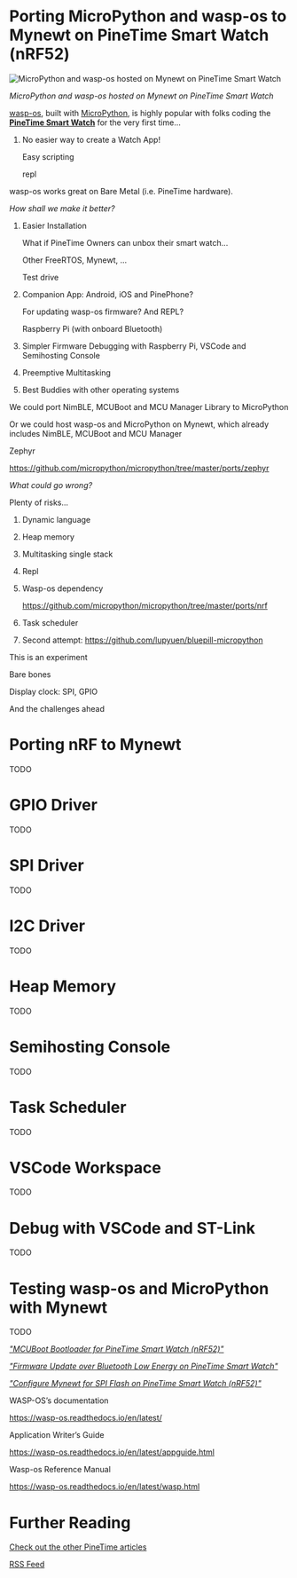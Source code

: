# Porting MicroPython and wasp-os to Mynewt on PineTime Smart Watch (nRF52)

![MicroPython and wasp-os hosted on Mynewt on PineTime Smart Watch](https://lupyuen.github.io/images/micropython-title.jpg])

_MicroPython and wasp-os hosted on Mynewt on PineTime Smart Watch_

[wasp-os](https://wasp-os.readthedocs.io/en/latest/README.html), built with [MicroPython](https://micropython.org/), is highly popular with folks coding the [__PineTime Smart Watch__](https://wiki.pine64.org/index.php/PineTime) for the very first time...

1. No easier way to create a Watch App!

    Easy scripting

    repl

wasp-os works great on Bare Metal (i.e. PineTime hardware).

_How shall we make it better?_

1. Easier Installation

    What if PineTime Owners can unbox their smart watch... 

    Other FreeRTOS, Mynewt, ...

    Test drive

1. Companion App: Android, iOS and PinePhone?

    For updating wasp-os firmware? And REPL?

    Raspberry Pi (with onboard Bluetooth)

1. Simpler Firmware Debugging with Raspberry Pi, VSCode and Semihosting Console

1. Preemptive Multitasking

1. Best Buddies with other operating systems

We could port NimBLE, MCUBoot and MCU Manager Library to MicroPython

Or we could host wasp-os and MicroPython on Mynewt, which already includes NimBLE, MCUBoot and MCU Manager

Zephyr

https://github.com/micropython/micropython/tree/master/ports/zephyr

_What could go wrong?_

Plenty of risks...

1. Dynamic language

1. Heap memory

1. Multitasking single stack

1. Repl

1. Wasp-os dependency

    https://github.com/micropython/micropython/tree/master/ports/nrf

1. Task scheduler

1. Second attempt: https://github.com/lupyuen/bluepill-micropython

This is an experiment

Bare bones

Display clock: SPI, GPIO

And the challenges ahead

# Porting nRF to Mynewt

TODO

# GPIO Driver

TODO

# SPI Driver

TODO

# I2C Driver

TODO

# Heap Memory

TODO

# Semihosting Console

TODO

# Task Scheduler

TODO

# VSCode Workspace

TODO

# Debug with VSCode and ST-Link

TODO

# Testing wasp-os and MicroPython with Mynewt

TODO

_["MCUBoot Bootloader for PineTime Smart Watch (nRF52)"](https://lupyuen.github.io/pinetime-rust-mynewt/articles/mcuboot)_

_["Firmware Update over Bluetooth Low Energy on PineTime Smart Watch"](https://lupyuen.github.io/pinetime-rust-mynewt/articles/dfu)_

_["Configure Mynewt for SPI Flash on PineTime Smart Watch (nRF52)"](https://lupyuen.github.io/pinetime-rust-mynewt/articles/spiflash)_

WASP-OS’s documentation

https://wasp-os.readthedocs.io/en/latest/

Application Writer’s Guide

https://wasp-os.readthedocs.io/en/latest/appguide.html

Wasp-os Reference Manual

https://wasp-os.readthedocs.io/en/latest/wasp.html

# Further Reading

[Check out the other PineTime articles](https://github.com/lupyuen/pinetime-rust-mynewt/blob/master/README.md)

[RSS Feed](https://lupyuen.github.io/rss.xml)

